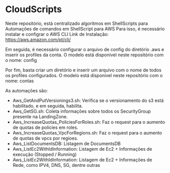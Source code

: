# CloudScripts

Neste repositório, está centralizado algoritmos em ShellScripts para Automações de comandos em ShellScript para AWS
Para isso, é necessário instalar e configrar o AWS CLI
Link de Instalação: https://aws.amazon.com/pt/cli/

Em seguida, é necessário configurar o arquivo de config do diretório .aws e inserir os profiles da conta.
O modelo está disponível neste repositório com o nome: config

Por fim, basta criar um diretório e inserir um arquivo com o nome de todos os profiles configurados.
O modelo está disponível neste repositório com o nome: contas

As automações são:

- Aws_GetAndPutVersionings3.sh: Verifica se o versionamento do s3 está habilitado, e em seguida, habilita.
- Aws_GetSG.sh: Coleta informações sobre todos os SecurityGroup presente na LandingZone.
- Aws_IncreaseQuotas_PoliciesForRoles.sh: Faz o request para o aumento de quotas de policies em roles.
- Aws_IncreaseQuotas_VpcForRegions.sh: Faz o request para o aumento de quotas de vpcs por regioes.
- Aws_ListDocumentsDB: Listagem de DocumentsDB
- Aws_ListEc2WithIdInformation: Listagem de Ec2 + Informações de execução (Stopped / Running)
- Aws_ListEc2WithIdInformation: Listagem de Ec2 + Informações de Rede, como IPV4, DNS, SG, dentre outras
